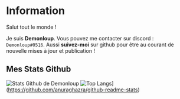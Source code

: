 # Information
Salut tout le monde !

Je suis **Demonloup**. Vous pouvez me contacter sur discord : `Demonloup#0516`.
Aussi **suivez-moi** sur github pour être au courant de nouvelle mises à jour et publication !

## Mes Stats Github
![Stats Github de Demonloup](https://github-readme-stats.vercel.app/api?username=demonloupyt&show_icons=true&theme=tokyonight)
![Top Langs](https://github-readme-stats.vercel.app/api/top-langs/?username=anuraghazra&layout=compact)](https://github.com/anuraghazra/github-readme-stats)
 
